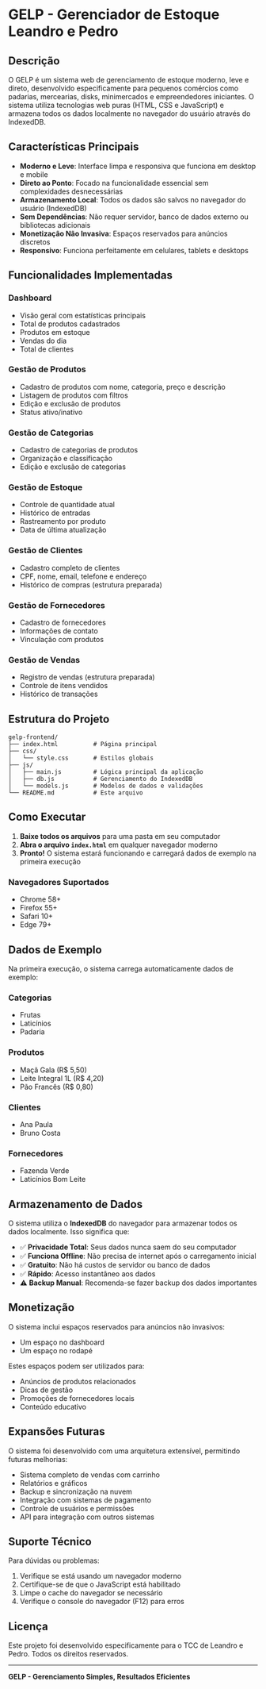 # GELP - Gerenciador de Estoque Leandro e Pedro

## Descrição

O GELP é um sistema web de gerenciamento de estoque moderno, leve e direto, desenvolvido especificamente para pequenos comércios como padarias, mercearias, disks, minimercados e empreendedores iniciantes. O sistema utiliza tecnologias web puras (HTML, CSS e JavaScript) e armazena todos os dados localmente no navegador do usuário através do IndexedDB.

## Características Principais

- **Moderno e Leve**: Interface limpa e responsiva que funciona em desktop e mobile
- **Direto ao Ponto**: Focado na funcionalidade essencial sem complexidades desnecessárias
- **Armazenamento Local**: Todos os dados são salvos no navegador do usuário (IndexedDB)
- **Sem Dependências**: Não requer servidor, banco de dados externo ou bibliotecas adicionais
- **Monetização Não Invasiva**: Espaços reservados para anúncios discretos
- **Responsivo**: Funciona perfeitamente em celulares, tablets e desktops

## Funcionalidades Implementadas

### Dashboard
- Visão geral com estatísticas principais
- Total de produtos cadastrados
- Produtos em estoque
- Vendas do dia
- Total de clientes

### Gestão de Produtos
- Cadastro de produtos com nome, categoria, preço e descrição
- Listagem de produtos com filtros
- Edição e exclusão de produtos
- Status ativo/inativo

### Gestão de Categorias
- Cadastro de categorias de produtos
- Organização e classificação
- Edição e exclusão de categorias

### Gestão de Estoque
- Controle de quantidade atual
- Histórico de entradas
- Rastreamento por produto
- Data de última atualização

### Gestão de Clientes
- Cadastro completo de clientes
- CPF, nome, email, telefone e endereço
- Histórico de compras (estrutura preparada)

### Gestão de Fornecedores
- Cadastro de fornecedores
- Informações de contato
- Vinculação com produtos

### Gestão de Vendas
- Registro de vendas (estrutura preparada)
- Controle de itens vendidos
- Histórico de transações

## Estrutura do Projeto

```
gelp-frontend/
├── index.html          # Página principal
├── css/
│   └── style.css       # Estilos globais
├── js/
│   ├── main.js         # Lógica principal da aplicação
│   ├── db.js           # Gerenciamento do IndexedDB
│   └── models.js       # Modelos de dados e validações
└── README.md           # Este arquivo
```

## Como Executar

1. **Baixe todos os arquivos** para uma pasta em seu computador
2. **Abra o arquivo `index.html`** em qualquer navegador moderno
3. **Pronto!** O sistema estará funcionando e carregará dados de exemplo na primeira execução

### Navegadores Suportados
- Chrome 58+
- Firefox 55+
- Safari 10+
- Edge 79+

## Dados de Exemplo

Na primeira execução, o sistema carrega automaticamente dados de exemplo:

### Categorias
- Frutas
- Laticínios
- Padaria

### Produtos
- Maçã Gala (R$ 5,50)
- Leite Integral 1L (R$ 4,20)
- Pão Francês (R$ 0,80)

### Clientes
- Ana Paula
- Bruno Costa

### Fornecedores
- Fazenda Verde
- Laticínios Bom Leite

## Armazenamento de Dados

O sistema utiliza o **IndexedDB** do navegador para armazenar todos os dados localmente. Isso significa que:

- ✅ **Privacidade Total**: Seus dados nunca saem do seu computador
- ✅ **Funciona Offline**: Não precisa de internet após o carregamento inicial
- ✅ **Gratuito**: Não há custos de servidor ou banco de dados
- ✅ **Rápido**: Acesso instantâneo aos dados
- ⚠️ **Backup Manual**: Recomenda-se fazer backup dos dados importantes

## Monetização

O sistema inclui espaços reservados para anúncios não invasivos:
- Um espaço no dashboard
- Um espaço no rodapé

Estes espaços podem ser utilizados para:
- Anúncios de produtos relacionados
- Dicas de gestão
- Promoções de fornecedores locais
- Conteúdo educativo

## Expansões Futuras

O sistema foi desenvolvido com uma arquitetura extensível, permitindo futuras melhorias:

- Sistema completo de vendas com carrinho
- Relatórios e gráficos
- Backup e sincronização na nuvem
- Integração com sistemas de pagamento
- Controle de usuários e permissões
- API para integração com outros sistemas

## Suporte Técnico

Para dúvidas ou problemas:
1. Verifique se está usando um navegador moderno
2. Certifique-se de que o JavaScript está habilitado
3. Limpe o cache do navegador se necessário
4. Verifique o console do navegador (F12) para erros

## Licença

Este projeto foi desenvolvido especificamente para o TCC de Leandro e Pedro. Todos os direitos reservados.

---

**GELP - Gerenciamento Simples, Resultados Eficientes**

